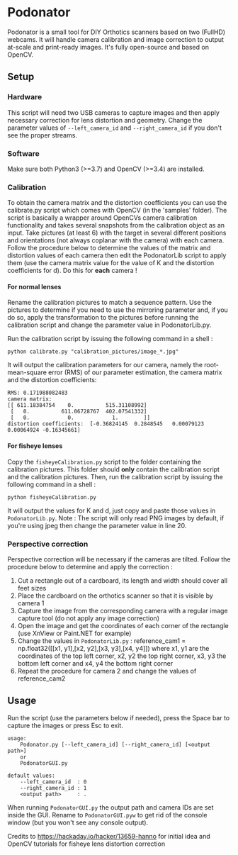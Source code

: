 # Podonator

Podonator is a small tool for DIY Orthotics scanners based on two (FullHD) webcams. It will handle camera calibration and image correction to output at-scale and print-ready images. It's fully open-source and based on OpenCV.

## Setup

### Hardware
This script will need two USB cameras to capture images and then apply necessary correction for lens distortion and geometry. Change the parameter values of ```--left_camera_id``` and ```--right_camera_id``` if you don't see the proper streams.

### Software
Make sure both Python3 (>=3.7) and OpenCV (>=3.4) are installed.


### Calibration
To obtain the camera matrix and the distortion coefficients you can use the calibrate.py script which comes with OpenCV (in the 'samples' folder). The script is basically a wrapper around OpenCVs camera calibration functionality and takes several snapshots from the calibration object as an input. Take pictures (at least 6) with the target in several different positions and orientations (not always coplanar with the camera) with each camera. Follow the procedure below to determine the values of the matrix and distortion values of each camera then edit the PodonatorLib script to apply them (use the camera matrix value for the value of K and the distortion coefficients for d). Do this for __each__ camera !

#### For normal lenses
Rename the calibration pictures to match a sequence pattern. Use the pictures to determine if you need to use the mirroring parameter and, if you do so, apply the transformation to the pictures before running the calibration script and change the parameter value in PodonatorLib.py.

Run the calibration script by issuing the following command in a shell :
```
python calibrate.py "calibration_pictures/image_*.jpg"
```

It will output the calibration parameters for our camera, namely the root-mean-square error (RMS) of our parameter estimation, the camera matrix and the distortion coefficients:
```
RMS: 0.171988082483
camera matrix:
[[ 611.18384754    0.          515.31108992]
 [   0.          611.06728767  402.07541332]
 [   0.            0.            1.        ]]
distortion coefficients:  [-0.36824145  0.2848545   0.00079123  0.00064924 -0.16345661]
```

#### For fisheye lenses
Copy the ```fisheyeCalibration.py``` script to the folder containing the calibration pictures. This folder should __only__ contain the calibration script and the calibration pictures. Then, run the calibration script by issuing the following command in a shell :
```
python fisheyeCalibration.py
```
It will output the values for K and d, just copy and paste those values in ```PodonatorLib.py```. Note : The script will only read PNG images by default, if you're using jpeg then change the parameter value in line 20.

### Perspective correction
Perspective correction will be necessary if the cameras are tilted. Follow the procedure below to determine and apply the correction :
1. Cut a rectangle out of a cardboard, its length and width should cover all feet sizes
2. Place the cardboard on the orthotics scanner so that it is visible by camera 1
3. Capture the image from the corresponding camera with a regular image capture tool (do not apply any image correction)
4. Open the image and get the coordinates of each corner of the rectangle (use XnView or Paint.NET for example)
5. Change the values in ```PodonatorLib.py``` : reference_cam1 = np.float32([[x1, y1],[x2, y2],[x3, y3],[x4, y4]]) where x1, y1 are the coordinates of the top left corner, x2, y2 the top right corner, x3, y3 the bottom left corner and x4, y4 the bottom right corner
6. Repeat the procedure for camera 2 and change the values of reference_cam2

## Usage
Run the script (use the parameters below if needed), press the Space bar to capture the images or press Esc to exit.
```
usage:
    Podonator.py [--left_camera_id] [--right_camera_id] [<output path>]
    or
    PodonatorGUI.py

default values:
    --left_camera_id  : 0
    --right_camera_id : 1
    <output path>     : .
```

When running ```PodonatorGUI.py``` the output path and camera IDs are set inside the GUI. Rename to ```PodonatorGUI.pyw``` to get rid of the console window (but you won't see any console output).

Credits to https://hackaday.io/hacker/13659-hanno for initial idea and OpenCV tutorials for fisheye lens distortion correction
